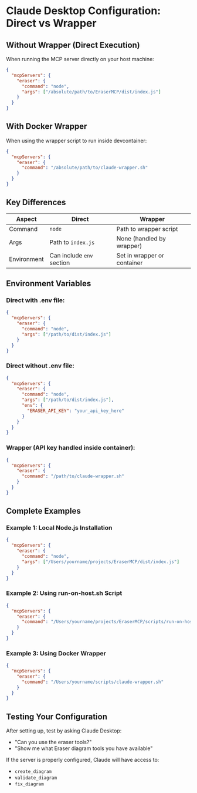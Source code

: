 # Claude Desktop Configuration: Direct vs Wrapper

## Without Wrapper (Direct Execution)

When running the MCP server directly on your host machine:

```json
{
  "mcpServers": {
    "eraser": {
      "command": "node",
      "args": ["/absolute/path/to/EraserMCP/dist/index.js"]
    }
  }
}
```

## With Docker Wrapper

When using the wrapper script to run inside devcontainer:

```json
{
  "mcpServers": {
    "eraser": {
      "command": "/absolute/path/to/claude-wrapper.sh"
    }
  }
}
```

## Key Differences

| Aspect | Direct | Wrapper |
|--------|--------|---------|
| Command | `node` | Path to wrapper script |
| Args | Path to `index.js` | None (handled by wrapper) |
| Environment | Can include `env` section | Set in wrapper or container |

## Environment Variables

### Direct with .env file:
```json
{
  "mcpServers": {
    "eraser": {
      "command": "node",
      "args": ["/path/to/dist/index.js"]
    }
  }
}
```

### Direct without .env file:
```json
{
  "mcpServers": {
    "eraser": {
      "command": "node",
      "args": ["/path/to/dist/index.js"],
      "env": {
        "ERASER_API_KEY": "your_api_key_here"
      }
    }
  }
}
```

### Wrapper (API key handled inside container):
```json
{
  "mcpServers": {
    "eraser": {
      "command": "/path/to/claude-wrapper.sh"
    }
  }
}
```

## Complete Examples

### Example 1: Local Node.js Installation
```json
{
  "mcpServers": {
    "eraser": {
      "command": "node",
      "args": ["/Users/yourname/projects/EraserMCP/dist/index.js"]
    }
  }
}
```

### Example 2: Using run-on-host.sh Script
```json
{
  "mcpServers": {
    "eraser": {
      "command": "/Users/yourname/projects/EraserMCP/scripts/run-on-host.sh"
    }
  }
}
```

### Example 3: Using Docker Wrapper
```json
{
  "mcpServers": {
    "eraser": {
      "command": "/Users/yourname/scripts/claude-wrapper.sh"
    }
  }
}
```

## Testing Your Configuration

After setting up, test by asking Claude Desktop:
- "Can you use the eraser tools?"
- "Show me what Eraser diagram tools you have available"

If the server is properly configured, Claude will have access to:
- `create_diagram`
- `validate_diagram`
- `fix_diagram`